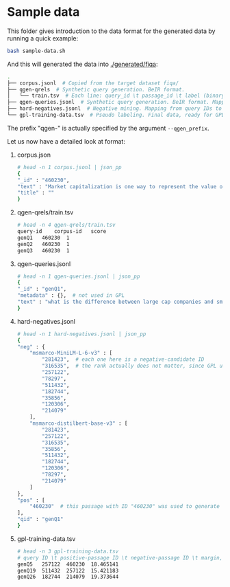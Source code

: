 # Sample data
This folder gives introduction to the data format for the generated data by running a quick example:
```bash
bash sample-data.sh
```
And this will generated the data into [./generated/fiqa](./generated/fiqa):

```bash
.
├── corpus.jsonl  # Copied from the target dataset fiqa/
├── qgen-qrels  # Synthetic query generation. BeIR format.
│   └── train.tsv  # Each line: query_id \t passage_id \t label (binary)
├── qgen-queries.jsonl  # Synthetic query generation. BeIR format. Mapping from query IDs to query texts.
├── hard-negatives.jsonl  # Negative mining. Mapping from query IDs to positive-passage IDs and negative-passages IDs.
└── gpl-training-data.tsv  # Pseudo labeling. Final data, ready for GPL training. Each line: query_id \t positive_passage_id \t negative_passage_id \t ce_score
```

The prefix "qgen-" is actually specified by the argument `--qgen_prefix`.

Let us now have a detailed look at format:

1. corpus.json
    ```bash
    # head -n 1 corpus.jsonl | json_pp
    {
    "_id" : "460230",
    "text" : "Market capitalization is one way to represent the value of the company. So if a company has 10 million shares, which are each worth $100, then the company's market capitalization is 1 billion. Large cap companies tend to be larger and more stable. Small cap companies are smaller, which indicates higher volatility. So if you want more aggressive investments then you may want to invest in small cap companies while if you lean on the side of caution then big cap companies may be your friend.",
    "title" : ""
    }
    ```
2. qgen-qrels/train.tsv
    ```bash
    # head -n 4 qgen-qrels/train.tsv
    query-id	corpus-id	score
    genQ1	460230	1
    genQ2	460230	1
    genQ3	460230	1
    ```
3. qgen-queries.jsonl
    ```bash
    # head -n 1 qgen-queries.jsonl | json_pp
    {
    "_id" : "genQ1",
    "metadata" : {},  # not used in GPL
    "text" : "what is the difference between large cap companies and smaller cap"
    }
    ```
4. hard-negatives.jsonl
    ```bash
    # head -n 1 hard-negatives.jsonl | json_pp
    {
    "neg" : {
        "msmarco-MiniLM-L-6-v3" : [
            "281423",  # each one here is a negative-candidate ID
            "316535",  # the rank actually does not matter, since GPL uses random sampling
            "257122",
            "78297",
            "511432",
            "182744",
            "35856",
            "120306",
            "214079"
        ],
        "msmarco-distilbert-base-v3" : [
            "281423",
            "257122",
            "316535",
            "35856",
            "511432",
            "182744",
            "120306",
            "78297",
            "214079"
        ]
    },
    "pos" : [
        "460230"  # this passage with ID "460230" was used to generate query with ID "genQ1". And this pair is viewed as a positive example
    ],
    "qid" : "genQ1"
    }
    ```
5. gpl-training-data.tsv
    ```bash
    # head -n 3 gpl-training-data.tsv 
    # query ID \t positive-passage ID \t negative-passage ID \t margin, i.e. CE(query, positive) - CE(query, negative)
    genQ5	257122	460230	18.465141
    genQ19	511432	257122	15.421183
    genQ26	182744	214079	19.373644
    ```